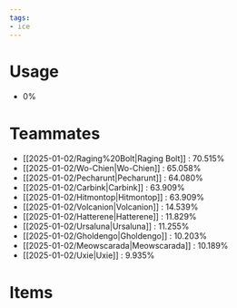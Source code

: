 ```yaml
---
tags:
- ice
---
```

# Usage
- 0%
# Teammates
- [[2025-01-02/Raging%20Bolt|Raging Bolt]] : 70.515%
- [[2025-01-02/Wo-Chien|Wo-Chien]] : 65.058%
- [[2025-01-02/Pecharunt|Pecharunt]] : 64.080%
- [[2025-01-02/Carbink|Carbink]] : 63.909%
- [[2025-01-02/Hitmontop|Hitmontop]] : 63.909%
- [[2025-01-02/Volcanion|Volcanion]] : 14.539%
- [[2025-01-02/Hatterene|Hatterene]] : 11.829%
- [[2025-01-02/Ursaluna|Ursaluna]] : 11.255%
- [[2025-01-02/Gholdengo|Gholdengo]] : 10.203%
- [[2025-01-02/Meowscarada|Meowscarada]] : 10.189%
- [[2025-01-02/Uxie|Uxie]] : 9.935%
# Items